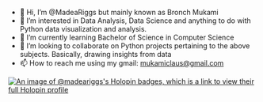 - 👋 Hi, I’m @MadeaRiggs but mainly known as Bronch Mukami
- 👀 I’m interested in Data Analysis, Data Science and anything to do with Python data visualization and analysis.
- 🌱 I’m currently learning Bachelor of Science in Computer Science
- 💞️ I’m looking to collaborate on Python projects pertaining to the above subjects. Basically, drawing insights from data
- 📫 How to reach me using my gmail: mukamiclaus@gmail.com

[![An image of @madeariggs's Holopin badges, which is a link to view their full Holopin profile](https://holopin.me/madeariggs)](https://holopin.io/@madeariggs)
<!---
MadeaRiggs/MadeaRiggs is a ✨ special ✨ repository because its `README.md` (this file) appears on your GitHub profile.
You can click the Preview link to take a look at your changes.
--->
